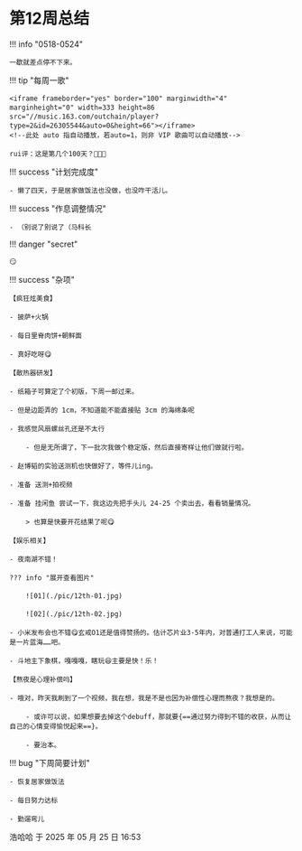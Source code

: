 # 第12周总结

!!! info "0518-0524"

    一歇就差点停不下来。
    
!!! tip "每周一歌"

    <iframe frameborder="yes" border="100" marginwidth="4" marginheight="0" width=333 height=86 src="//music.163.com/outchain/player?type=2&id=26305544&auto=0&height=66"></iframe>
    <!--此处 auto 指自动播放，若auto=1，则非 VIP 歌曲可以自动播放-->

    rui评：这是第几个100天？🍹😮‍💨

!!! success "计划完成度"

    - 懒了四天，于是居家做饭法也没做，也没咋干活儿。
    
!!! success "作息调整情况"

    - （别说了别说了（马科长

!!! danger "secret"

    😏

!!! success "杂项"

    【疯狂炫美食】

    - 披萨+火锅
    
    - 每日里脊肉饼+朝鲜面
    
    - 真好吃呀😋

    【散热器研发】

    - 纸箱子可算定了个初版，下周一邮过来。

    - 但是边距弄的 1cm，不知道能不能直接贴 3cm 的海绵条呢

    - 我感觉风扇螺丝孔还是不太行

        - 但是无所谓了，下一批次我做个稳定版，然后直接寄样让他们做就行啦。

    - 赵博韬的实验送测机也快做好了，等件儿ing。

    - 准备 送测+拍视频

    - 准备 挂闲鱼 尝试一下，我这边先把手头儿 24-25 个卖出去，看看销量情况。

        > 也算是快要开花结果了呢😋

    【娱乐相关】

    - 夜南湖不错！
    
    ??? info "展开查看图片"
        
        ![01](./pic/12th-01.jpg)

        ![02](./pic/12th-02.jpg)
    
    - 小米发布会也不错😋玄戒O1还是值得赞扬的。估计芯片业3-5年内，对普通打工人来说，可能是一片蓝海……吧。
    
    - 斗地主下象棋，嘎嘎嘎，瞎玩😆主要是快！乐！

    【熬夜是心理补偿吗】

    - 哦对，昨天我刷到了一个视频，我在想，我是不是也因为补偿性心理而熬夜？我想是的。
        
        - 或许可以说，如果想要去掉这个debuff，那就要{==通过努力得到不错的收获，从而让自己的心情变得愉悦起来==}。
        
        - 要治本。

!!! bug "下周简要计划"

    - 恢复居家做饭法
    
    - 每日努力达标
    
    - 勤遛弯儿

浩哈哈 于 2025 年 05 月 25 日 16:53